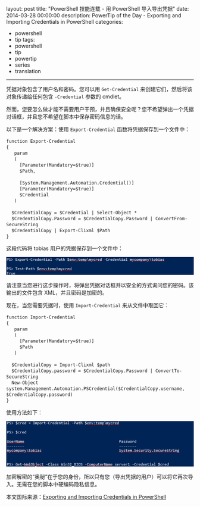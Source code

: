 ﻿layout: post
title: "PowerShell 技能连载 - 用 PowerShell 导入导出凭据"
date: 2014-03-28 00:00:00
description: PowerTip of the Day - Exporting and Importing Credentials in PowerShell
categories:
- powershell
- tip
tags:
- powershell
- tip
- powertip
- series
- translation
---
凭据对象包含了用户名和密码。您可以用 `Get-Credential` 来创建它们，然后将该对象传递给任何包含 `-Credential` 参数的 cmdlet。

然而，您要怎么做才能不需要用户干预，并且确保安全呢？您不希望弹出一个凭据对话框，并且您不希望在脚本中保存密码信息的话。

以下是一个解决方案：使用 `Export-Credential` 函数将凭据保存到一个文件中：

    function Export-Credential 
    {
       param
       (
         [Parameter(Mandatory=$true)]
         $Path,
    
         [System.Management.Automation.Credential()]
         [Parameter(Mandatory=$true)]
         $Credential
       )
        
      $CredentialCopy = $Credential | Select-Object *    
      $CredentialCopy.Password = $CredentialCopy.Password | ConvertFrom-SecureString    
      $CredentialCopy | Export-Clixml $Path
    } 
    
这段代码将 tobias 用户的凭据保存到一个文件中：

![](/img/2014-03-28-exporting-and-importing-credentials-in-powershell-001.png)

请注意当您进行这步操作时，将弹出凭据对话框并以安全的方式询问您的密码。该输出的文件包含 XML，并且密码是加密的。

现在，当您需要凭据时，使用 `Import-Credential` 来从文件中取回它：

    function Import-Credential 
    {
       param
       (
         [Parameter(Mandatory=$true)]
         $Path
       )
        
      $CredentialCopy = Import-Clixml $path    
      $CredentialCopy.password = $CredentialCopy.Password | ConvertTo-SecureString    
      New-Object system.Management.Automation.PSCredential($CredentialCopy.username, $CredentialCopy.password)
    }
    
使用方法如下：

![](/img/2014-03-28-exporting-and-importing-credentials-in-powershell-002.png)

加密解密的“奥秘”在于您的身份，所以只有您（导出凭据的用户）可以将它再次导入。无需在您的脚本中硬编码隐私信息。

<!--more-->
本文国际来源：[Exporting and Importing Credentials in PowerShell](http://powershell.com/cs/blogs/tips/archive/2014/03/28/exporting-and-importing-credentials-in-powershell.aspx)
